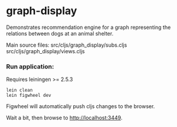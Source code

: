 # graph-display

Demonstrates recommendation engine for a graph representing the relations
between dogs at an animal shelter.

Main source files:
  src/cljs/graph_display/subs.cljs 
  src/cljs/graph_display/views.cljs 

### Run application:
Requires leiningen >= 2.5.3

```
lein clean
lein figwheel dev
```

Figwheel will automatically push cljs changes to the browser.

Wait a bit, then browse to [http://localhost:3449](http://localhost:3449).

